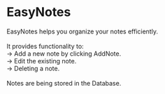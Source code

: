 # EasyNotes
EasyNotes helps you organize your notes efficiently.<br>
<br>
It provides functionality to:<br>
-> Add a new note by clicking AddNote.<br>
-> Edit the existing note.<br>
-> Deleting a note.<br>
<br>
Notes are being stored in the Database.
